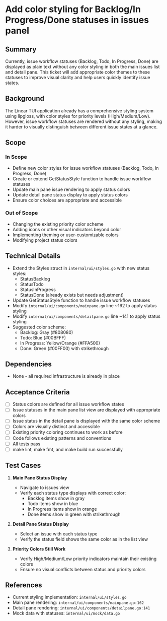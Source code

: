 # Add color styling for Backlog/In Progress/Done statuses in issues panel

## Summary
Currently, issue workflow statuses (Backlog, Todo, In Progress, Done) are displayed as plain text without any color styling in both the main issues list and detail pane. This ticket will add appropriate color themes to these statuses to improve visual clarity and help users quickly identify issue states.

## Background
The Linear TUI application already has a comprehensive styling system using lipgloss, with color styles for priority levels (High/Medium/Low). However, issue workflow statuses are rendered without any styling, making it harder to visually distinguish between different issue states at a glance.

## Scope
### In Scope
- Define new color styles for issue workflow statuses (Backlog, Todo, In Progress, Done)
- Create or extend GetStatusStyle function to handle issue workflow statuses
- Update main pane issue rendering to apply status colors
- Update detail pane status display to apply status colors
- Ensure color choices are appropriate and accessible

### Out of Scope
- Changing the existing priority color scheme
- Adding icons or other visual indicators beyond color
- Implementing theming or user-customizable colors
- Modifying project status colors

## Technical Details
- Extend the Styles struct in `internal/ui/styles.go` with new status styles:
  - StatusBacklog
  - StatusTodo
  - StatusInProgress
  - StatusDone (already exists but needs adjustment)
- Update GetStatusStyle function to handle issue workflow statuses
- Modify `internal/ui/components/mainpane.go` line ~162 to apply status styling
- Modify `internal/ui/components/detailpane.go` line ~141 to apply status styling
- Suggested color scheme:
  - Backlog: Gray (#808080)
  - Todo: Blue (#00BFFF)
  - In Progress: Yellow/Orange (#FFA500)
  - Done: Green (#00FF00) with strikethrough

## Dependencies
- None - all required infrastructure is already in place

## Acceptance Criteria
- [ ] Status colors are defined for all issue workflow states
- [ ] Issue statuses in the main pane list view are displayed with appropriate colors
- [ ] Issue status in the detail pane is displayed with the same color scheme
- [ ] Colors are visually distinct and accessible
- [ ] Existing priority coloring continues to work as before
- [ ] Code follows existing patterns and conventions
- [ ] All tests pass
- [ ] make lint, make fmt, and make build run successfully

## Test Cases
1. **Main Pane Status Display**
   - Navigate to issues view
   - Verify each status type displays with correct color:
     - Backlog items show in gray
     - Todo items show in blue
     - In Progress items show in orange
     - Done items show in green with strikethrough

2. **Detail Pane Status Display**
   - Select an issue with each status type
   - Verify the status field shows the same color as in the list view

3. **Priority Colors Still Work**
   - Verify High/Medium/Low priority indicators maintain their existing colors
   - Ensure no visual conflicts between status and priority colors

## References
- Current styling implementation: `internal/ui/styles.go`
- Main pane rendering: `internal/ui/components/mainpane.go:162`
- Detail pane rendering: `internal/ui/components/detailpane.go:141`
- Mock data with statuses: `internal/ui/mock/data.go`
